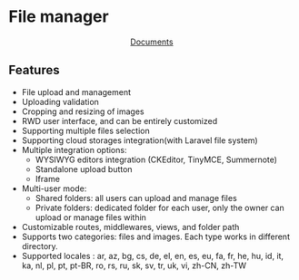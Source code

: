 # File manager

<p align="center">
  <a href="http://unisharp.github.io/laravel-filemanager/">Documents</a>
</p>

## Features

-   File upload and management
-   Uploading validation
-   Cropping and resizing of images
-   RWD user interface, and can be entirely customized
-   Supporting multiple files selection
-   Supporting cloud storages integration(with Laravel file system)
-   Multiple integration options:
    -   WYSIWYG editors integration (CKEditor, TinyMCE, Summernote)
    -   Standalone upload button
    -   Iframe
-   Multi-user mode:
    -   Shared folders: all users can upload and manage files
    -   Private folders: dedicated folder for each user, only the owner can upload or manage files within
-   Customizable routes, middlewares, views, and folder path
-   Supports two categories: files and images. Each type works in different directory.
-   Supported locales : ar, az, bg, cs, de, el, en, es, eu, fa, fr, he, hu, id, it, ka, nl, pl, pt, pt-BR, ro, rs, ru, sk, sv, tr, uk, vi, zh-CN, zh-TW
